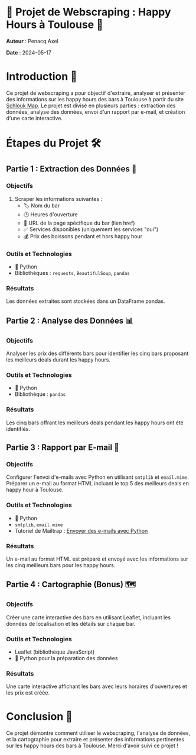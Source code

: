 # 🍹 Projet de Webscraping : Happy Hours à Toulouse 🍻

**Auteur** : Penacq Axel

**Date** : 2024-05-17 

# Introduction 🎉

Ce projet de webscraping a pour objectif d'extraire, analyser et présenter des informations sur les happy hours des bars à Toulouse à partir du site [Schlouk Map](https://www.schlouk-map.com/fr/cities/toulouse/happy-hour). Le projet est divisé en plusieurs parties : extraction des données, analyse des données, envoi d'un rapport par e-mail, et création d'une carte interactive.

# Étapes du Projet 🛠️

## Partie 1 : Extraction des Données 📝

### Objectifs
1. Scraper les informations suivantes :
   - 🏷️ Nom du bar
   - 🕒 Heures d'ouverture
   - 🔗 URL de la page spécifique du bar (lien href)
   - ✅ Services disponibles (uniquement les services "oui")
   - 💰 Prix des boissons pendant et hors happy hour

### Outils et Technologies
- 🐍 Python
- Bibliothèques : `requests`, `BeautifulSoup`, `pandas`

### Résultats
Les données extraites sont stockées dans un DataFrame pandas.

## Partie 2 : Analyse des Données 📊

### Objectifs
Analyser les prix des différents bars pour identifier les cinq bars proposant les meilleurs deals durant les happy hours.

### Outils et Technologies
- 🐍 Python
- Bibliothèque : `pandas`

### Résultats
Les cinq bars offrant les meilleurs deals pendant les happy hours ont été identifiés.

## Partie 3 : Rapport par E-mail 📧

### Objectifs
Configurer l'envoi d'e-mails avec Python en utilisant `smtplib` et `email.mime`. Préparer un e-mail au format HTML incluant le top 5 des meilleurs deals en happy hour à Toulouse.

### Outils et Technologies
- 🐍 Python
- `smtplib`, `email.mime`
- Tutoriel de Mailtrap : [Envoyer des e-mails avec Python](https://mailtrap.io/blog/python-send-email/)

### Résultats
Un e-mail au format HTML est préparé et envoyé avec les informations sur les cinq meilleurs bars pour les happy hours.

## Partie 4 : Cartographie (Bonus) 🗺️

### Objectifs
Créer une carte interactive des bars en utilisant Leaflet, incluant les données de localisation et les détails sur chaque bar.

### Outils et Technologies
- Leaflet (bibliothèque JavaScript)
- 🐍 Python pour la préparation des données

### Résultats
Une carte interactive affichant les bars avec leurs horaires d'ouvertures et les prix est créée.

# Conclusion 🍾

Ce projet démontre comment utiliser le webscraping, l'analyse de données, et la cartographie pour extraire et présenter des informations pertinentes sur les happy hours des bars à Toulouse. Merci d'avoir suivi ce projet !

